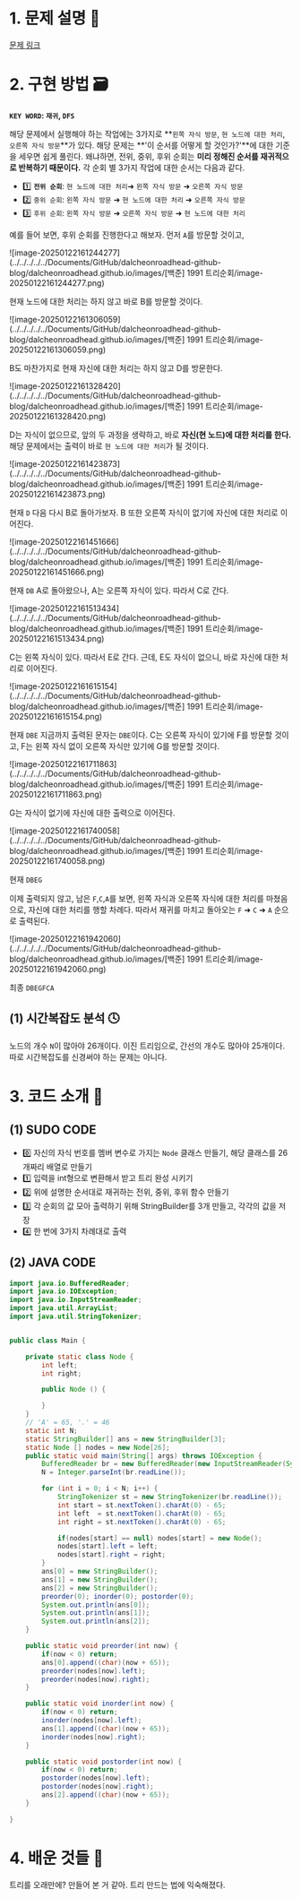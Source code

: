 # 1. 문제 설명 📌

[문제 링크](https://www.acmicpc.net/problem/1991)

# 2. 구현 방법 🗃️

**`KEY WORD`: `재귀`, `DFS`**

해당 문제에서 실행해야 하는 작업에는 3가지로  **`왼쪽 자식 방문`, `현 노드에 대한 처리`, `오른쪽 자식 방문`**가 있다. 해당 문제는 **'이 순서를 어떻게 할 것인가?'**에 대한 기준을 세우면 쉽게 풀린다. 왜냐하면, 전위, 중위, 후위 순회는 **미리 정해진 순서를 재귀적으로 반복하기 때문이다.** 각 순회 별 3가지 작업에 대한 순서는 다음과 같다.

- 1️⃣ **`전위 순회`**: `현 노드에 대한 처리`➜ `왼쪽 자식 방문` ➜ `오른쪽 자식 방문`
- 2️⃣ `중위 순회`: `왼쪽 자식 방문` ➜ `현 노드에 대한 처리` ➜ `오른쪽 자식 방문`
- 3️⃣ `후위 순회`: `왼쪽 자식 방문` ➜ `오른쪽 자식 방문` ➜ `현 노드에 대한 처리`

예를 들어 보면, 후위 순회를 진행한다고 해보자. 먼저 `A`를 방문할 것이고, 

![image-20250122161244277](../../../../../Documents/GitHub/dalcheonroadhead-github-blog/dalcheonroadhead.github.io/images/[백준] 1991 트리순회/image-20250122161244277.png)

현재 노드에 대한 처리는 하지 않고 바로 B를 방문할 것이다. 

![image-20250122161306059](../../../../../Documents/GitHub/dalcheonroadhead-github-blog/dalcheonroadhead.github.io/images/[백준] 1991 트리순회/image-20250122161306059.png)

B도 마찬가지로 현재 자신에 대한 처리는 하지 않고 D를 방문한다.

![image-20250122161328420](../../../../../Documents/GitHub/dalcheonroadhead-github-blog/dalcheonroadhead.github.io/images/[백준] 1991 트리순회/image-20250122161328420.png)

D는 자식이 없으므로, 앞의 두 과정을 생략하고, 바로 **자신(현 노드)에 대한 처리를 한다.** 해당 문제에서는 출력이 바로 `현 노드에 대한 처리`가 될 것이다.

![image-20250122161423873](../../../../../Documents/GitHub/dalcheonroadhead-github-blog/dalcheonroadhead.github.io/images/[백준] 1991 트리순회/image-20250122161423873.png)

현재 `D`
다음 다시 B로 돌아가보자. B 또한 오른쪽 자식이 없기에 자신에 대한 처리로 이어진다. 

![image-20250122161451666](../../../../../Documents/GitHub/dalcheonroadhead-github-blog/dalcheonroadhead.github.io/images/[백준] 1991 트리순회/image-20250122161451666.png)

현재 `DB`
A로 돌아왔으나, A는 오른쪽 자식이 있다. 따라서 C로 간다.

![image-20250122161513434](../../../../../Documents/GitHub/dalcheonroadhead-github-blog/dalcheonroadhead.github.io/images/[백준] 1991 트리순회/image-20250122161513434.png)

C는 왼쪽 자식이 있다. 따라서 E로 간다. 근데, E도 자식이 없으니, 바로 자신에 대한 처리로 이어진다.

![image-20250122161615154](../../../../../Documents/GitHub/dalcheonroadhead-github-blog/dalcheonroadhead.github.io/images/[백준] 1991 트리순회/image-20250122161615154.png)

현재 `DBE`
지금까지 출력된 문자는 `DBE`이다. C는 오른쪽 자식이 있기에 F를 방문할 것이고, F는 왼쪽 자식 없이 오른쪽 자식만 있기에 G를 방문할 것이다.

![image-20250122161711863](../../../../../Documents/GitHub/dalcheonroadhead-github-blog/dalcheonroadhead.github.io/images/[백준] 1991 트리순회/image-20250122161711863.png)

   G는 자식이 없기에 자신에 대한 출력으로 이어진다.

![image-20250122161740058](../../../../../Documents/GitHub/dalcheonroadhead-github-blog/dalcheonroadhead.github.io/images/[백준] 1991 트리순회/image-20250122161740058.png)

현재 `DBEG`

이제 출력되지 않고, 남은 `F`,`C`,`A`를 보면, 왼쪽 자식과 오른쪽 자식에 대한 처리를 마쳤음으로, 자신에 대한 처리를 행할 차례다. 따라서 재귀를 마치고 돌아오는 `F` ➜ `C` ➜ `A` 순으로 출력된다. 

![image-20250122161942060](../../../../../Documents/GitHub/dalcheonroadhead-github-blog/dalcheonroadhead.github.io/images/[백준] 1991 트리순회/image-20250122161942060.png)

최종 `DBEGFCA`

## (1) 시간복잡도 분석 🕓

노드의 개수 `N`이 많아야 26개이다. 이진 트리임으로, 간선의 개수도 많아야 25개이다. 따로 시간복잡도를 신경써야 하는 문제는 아니다.

# 3. 코드 소개 🔎

## (1) SUDO CODE

- 0️⃣ 자신의 자식 번호를 멤버 변수로 가지는 `Node` 클래스 만들기, 해당 클래스를 26개짜리 배열로 만들기
- 1️⃣ 입력을 int형으로 변환해서 받고 트리 완성 시키기
- 2️⃣ 위에 설명한 순서대로 재귀하는 전위, 중위, 후위 함수 만들기
- 3️⃣ 각 순회의 값 모아 출력하기 위해 StringBuilder를 3개 만들고, 각각의 값을 저장
- 4️⃣ 한 번에 3가지 차례대로 출력

## (2) JAVA CODE

```java
import java.io.BufferedReader;
import java.io.IOException;
import java.io.InputStreamReader;
import java.util.ArrayList;
import java.util.StringTokenizer;


public class Main {

    private static class Node {
        int left;
        int right;

        public Node () {

        }
    }
    // 'A' = 65, '.' = 46
    static int N;
    static StringBuilder[] ans = new StringBuilder[3];
    static Node [] nodes = new Node[26];
    public static void main(String[] args) throws IOException {
        BufferedReader br = new BufferedReader(new InputStreamReader(System.in));
        N = Integer.parseInt(br.readLine());

        for (int i = 0; i < N; i++) {
            StringTokenizer st = new StringTokenizer(br.readLine());
            int start = st.nextToken().charAt(0) - 65;
            int left  = st.nextToken().charAt(0) - 65;
            int right = st.nextToken().charAt(0) - 65;

            if(nodes[start] == null) nodes[start] = new Node();
            nodes[start].left = left;
            nodes[start].right = right;
        }
        ans[0] = new StringBuilder();
        ans[1] = new StringBuilder();
        ans[2] = new StringBuilder();
        preorder(0); inorder(0); postorder(0);
        System.out.println(ans[0]);
        System.out.println(ans[1]);
        System.out.println(ans[2]);
    }

    public static void preorder(int now) {
        if(now < 0) return;
        ans[0].append((char)(now + 65));
        preorder(nodes[now].left);
        preorder(nodes[now].right);
    }

    public static void inorder(int now) {
        if(now < 0) return;
        inorder(nodes[now].left);
        ans[1].append((char)(now + 65));
        inorder(nodes[now].right);
    }

    public static void postorder(int now) {
        if(now < 0) return;
        postorder(nodes[now].left);
        postorder(nodes[now].right);
        ans[2].append((char)(now + 65));
    }

}
```

# 4. 배운 것들 🎯

트리를 오래만에? 만들어 본 거 같아. 트리 만드는 법에 익숙해졌다.



